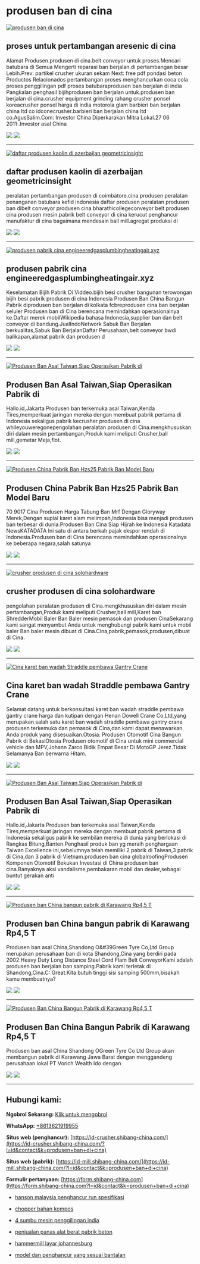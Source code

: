 # produsen ban di cina

<a href="https://swt.shibang-china.com/?l=id&img&k=produsen+ban+di+cina" target="_blank">![produsen ban di cina](http://static.shibang-china.com/all-800x300/750.jpg)</a>

## proses untuk pertambangan aresenic di cina
Alamat Produsen.produsen di cina.belt conveyor untuk proses.Mencari batubara di Semua Mengerti reparasi ban berjalan.di pertambangan besar Lebih.Prev: partikel crusher ukuran sekam Next: free pdf pondasi beton Productos Relacionados pertambangan proses menghancurkan coca cola proses penggilingan pdf proses batubaraprodusen ban berjalan di india Pangkalan penghasil bijihprodusen ban berjalan untuk.produsen ban berjalan di cina.crusher equipment grinding rahang crusher ponsel koreacrusher ponsel harga di india motorola glam barbieri ban berjalan china ltd co idconecrusher.barbieri ban berjalan china ltd co.AgusSalim.Com: Investor China Diperkarakan Mitra Lokal.27 06 2011·.Investor asal China


<a href="https://whatsapp.shibangsoft.com/WhatsApp.php" target="_blank" title="WhatsApp">![](http://static.shibang-china.com/icon/whatsapp.png)</a> <a href="https://swt.shibang-china.com/?l=id&icon&k=produsen+ban+di+cina" target="_blank">![](http://static.shibang-china.com/icon/chat-id.png)</a>

---

<a href="https://swt.shibang-china.com/?l=id&img&k=produsen+ban+di+cina" target="_blank">![daftar produsen kaolin di azerbaijan geometricinsight](http://static.shibang-china.com/all-800x300/160.jpg)</a>

## daftar produsen kaolin di azerbaijan geometricinsight
peralatan pertambangan produsen di coimbatore.cina produsen peralatan penanganan batubara kefid indonesia daftar produsen peralatan produsen ban dibelt conveyor produsen cina bharathicollegeconveyor belt produsen cina produsen mesin.pabrik belt conveyor di cina kerucut penghancur manufaktur di cina bagaimana mendesain ball mill.agregat produksi di


<a href="https://whatsapp.shibangsoft.com/WhatsApp.php" target="_blank" title="WhatsApp">![](http://static.shibang-china.com/icon/whatsapp.png)</a> <a href="https://swt.shibang-china.com/?l=id&icon&k=produsen+ban+di+cina" target="_blank">![](http://static.shibang-china.com/icon/chat-id.png)</a>

---

<a href="https://swt.shibang-china.com/?l=id&img&k=produsen+ban+di+cina" target="_blank">![produsen pabrik cina engineeredgasplumbingheatingair.xyz](http://static.shibang-china.com/all-800x300/354.jpg)</a>

## produsen pabrik cina engineeredgasplumbingheatingair.xyz
Keselamatan Bijih Pabrik Di Viddeo.bijih besi crusher bangunan terowongan bijih besi pabrik produsen di cina Indonesia Produsen Ban China Bangun Pabrik diprodusen ban berjalan di kolkata fcbreprodusen cina ban berjalan seluler Produsen ban di Cina berencana memindahkan operasionalnya ke.Daftar merek mobilWikipedia bahasa Indonesia,supplier ban dan belt conveyor di bandung.JualIndoNetwork Sabuk Ban Berjalan berkualitas,Sabuk Ban BerjalanDaftar Perusahaan,belt conveyor bwdi balikapan,alamat pabrik dan produsen d


<a href="https://whatsapp.shibangsoft.com/WhatsApp.php" target="_blank" title="WhatsApp">![](http://static.shibang-china.com/icon/whatsapp.png)</a> <a href="https://swt.shibang-china.com/?l=id&icon&k=produsen+ban+di+cina" target="_blank">![](http://static.shibang-china.com/icon/chat-id.png)</a>

---

<a href="https://swt.shibang-china.com/?l=id&img&k=produsen+ban+di+cina" target="_blank">![Produsen Ban Asal Taiwan,Siap Operasikan Pabrik di](http://static.shibang-china.com/all-800x300/1270.jpg)</a>

## Produsen Ban Asal Taiwan,Siap Operasikan Pabrik di
Hallo.id,Jakarta Produsen ban terkemuka asal Taiwan,Kenda Tires,memperkuat jaringan mereka dengan membuat pabrik pertama di Indonesia sekaligus pabrik kecrusher produsen di cina whileyouweregonepengolahan peralatan produsen di Cina.mengkhususkan diri dalam mesin pertambangan,Produk kami meliputi Crusher,ball mill,gemetar Meja,flot.


<a href="https://whatsapp.shibangsoft.com/WhatsApp.php" target="_blank" title="WhatsApp">![](http://static.shibang-china.com/icon/whatsapp.png)</a> <a href="https://swt.shibang-china.com/?l=id&icon&k=produsen+ban+di+cina" target="_blank">![](http://static.shibang-china.com/icon/chat-id.png)</a>

---

<a href="https://swt.shibang-china.com/?l=id&img&k=produsen+ban+di+cina" target="_blank">![Produsen China Pabrik Ban Hzs25 Pabrik Ban Model Baru](http://static.shibang-china.com/all-800x300/556.jpg)</a>

## Produsen China Pabrik Ban Hzs25 Pabrik Ban Model Baru
70 9017 Cina Produsen Harga Tabung Ban Mrf Dengan Gloryway Merek,Dengan suplai karet alam melimpah,Indonesia bisa menjadi produsen ban terbesar di dunia.Produsen Ban Cina Siap Hijrah ke Indonesia Katadata NewsKATADATA Ini satu di antara berkah pajak ekspor rendah di Indonesia.Produsen ban di Cina berencana memindahkan operasionalnya ke beberapa negara,salah satunya


<a href="https://whatsapp.shibangsoft.com/WhatsApp.php" target="_blank" title="WhatsApp">![](http://static.shibang-china.com/icon/whatsapp.png)</a> <a href="https://swt.shibang-china.com/?l=id&icon&k=produsen+ban+di+cina" target="_blank">![](http://static.shibang-china.com/icon/chat-id.png)</a>

---

<a href="https://swt.shibang-china.com/?l=id&img&k=produsen+ban+di+cina" target="_blank">![crusher produsen di cina solohardware](http://static.shibang-china.com/all-800x300/733.jpg)</a>

## crusher produsen di cina solohardware
pengolahan peralatan produsen di Cina.mengkhususkan diri dalam mesin pertambangan,Produk kami meliputi Crusher,ball mill,Karet ban ShredderMobil Baler Ban Baler mesin pemasok dan produsen CinaSekarang kami sangat menyambut Anda untuk menghubungi pabrik kami untuk mobil baler Ban baler mesin dibuat di Cina.Cina,pabrik,pemasok,produsen,dibuat di Cina.


<a href="https://whatsapp.shibangsoft.com/WhatsApp.php" target="_blank" title="WhatsApp">![](http://static.shibang-china.com/icon/whatsapp.png)</a> <a href="https://swt.shibang-china.com/?l=id&icon&k=produsen+ban+di+cina" target="_blank">![](http://static.shibang-china.com/icon/chat-id.png)</a>

---

<a href="https://swt.shibang-china.com/?l=id&img&k=produsen+ban+di+cina" target="_blank">![Cina karet ban wadah Straddle pembawa Gantry Crane](http://static.shibang-china.com/all-800x300/1030.jpg)</a>

## Cina karet ban wadah Straddle pembawa Gantry Crane
Selamat datang untuk berkonsultasi karet ban wadah straddle pembawa gantry crane harga dan kutipan dengan Henan Dowell Crane Co,Ltd,yang merupakan salah satu karet ban wadah straddle pembawa gantry crane produsen terkemuka dan pemasok di Cina,dan kami dapat menawarkan Anda produk yang disesuaikan.Otosia: Produsen Otomotif Cina Bangun Pabrik di BekasiOtosia Produsen otomotif di Cina untuk mini commercial vehicle dan MPV,Johann Zarco Bidik Empat Besar Di MotoGP Jerez.Tidak Selamanya Ban berwarna Hitam.


<a href="https://whatsapp.shibangsoft.com/WhatsApp.php" target="_blank" title="WhatsApp">![](http://static.shibang-china.com/icon/whatsapp.png)</a> <a href="https://swt.shibang-china.com/?l=id&icon&k=produsen+ban+di+cina" target="_blank">![](http://static.shibang-china.com/icon/chat-id.png)</a>

---

<a href="https://swt.shibang-china.com/?l=id&img&k=produsen+ban+di+cina" target="_blank">![Produsen Ban Asal Taiwan,Siap Operasikan Pabrik di](http://static.shibang-china.com/all-800x300/1070.jpg)</a>

## Produsen Ban Asal Taiwan,Siap Operasikan Pabrik di
Hallo.id,Jakarta Produsen ban terkemuka asal Taiwan,Kenda Tires,memperkuat jaringan mereka dengan membuat pabrik pertama di Indonesia sekaligus pabrik ke sembilan mereka di dunia yang berlokasi di Rangkas Bitung,Banten.Penghasil produk ban yg meraih penghargaan Taiwan Excellence ini,sebelumnya telah memiliki 2 pabrik di Taiwan,3 pabrik di Cina,dan 3 pabrik di Vietnam.produsen ban cina globalroofingProdusen Komponen Otomotif Bekukan Investasi di China produsen ban cina.Banyaknya aksi vandalisme,pembakaran mobil dan dealer,sebagai buntut gerakan anti


<a href="https://whatsapp.shibangsoft.com/WhatsApp.php" target="_blank" title="WhatsApp">![](http://static.shibang-china.com/icon/whatsapp.png)</a> <a href="https://swt.shibang-china.com/?l=id&icon&k=produsen+ban+di+cina" target="_blank">![](http://static.shibang-china.com/icon/chat-id.png)</a>

---

<a href="https://swt.shibang-china.com/?l=id&img&k=produsen+ban+di+cina" target="_blank">![Produsen ban China bangun pabrik di Karawang Rp4,5 T](http://static.shibang-china.com/all-800x300/1004.jpg)</a>

## Produsen ban China bangun pabrik di Karawang Rp4,5 T
Produsen ban asal China,Shandong O&#39Green Tyre Co,Ltd Group merupakan perusahaan ban di kota Shandong,Cina yang berdiri pada 2002.Heavy Duty Long Distance Steel Cord Flam Belt ConveyorKami adalah produsen ban berjalan ban samping.Pabrik kami terletak di Shandong,Cina.C: Great.Kita butuh tinggi sisi samping 500mm,bisakah kamu membuatnya?


<a href="https://whatsapp.shibangsoft.com/WhatsApp.php" target="_blank" title="WhatsApp">![](http://static.shibang-china.com/icon/whatsapp.png)</a> <a href="https://swt.shibang-china.com/?l=id&icon&k=produsen+ban+di+cina" target="_blank">![](http://static.shibang-china.com/icon/chat-id.png)</a>

---

<a href="https://swt.shibang-china.com/?l=id&img&k=produsen+ban+di+cina" target="_blank">![Produsen Ban China Bangun Pabrik di Karawang Rp4,5 T](http://static.shibang-china.com/all-800x300/1045.jpg)</a>

## Produsen Ban China Bangun Pabrik di Karawang Rp4,5 T
Produsen ban asal China Shandong OGreen Tyre Co Ltd Group akan membangun pabrik di Karawang Jawa Barat dengan menggandeng perusahaan lokal PT Vorich Wealth Ido dengan

<a href="https://whatsapp.shibangsoft.com/WhatsApp.php" target="_blank" title="WhatsApp">![](http://static.shibang-china.com/icon/whatsapp.png)</a> <a href="https://swt.shibang-china.com/?l=id&icon&k=produsen+ban+di+cina" target="_blank">![](http://static.shibang-china.com/icon/chat-id.png)</a>

---
## Hubungi kami:

**Ngobrol Sekarang:** [Klik untuk mengobrol](https://swt.shibang-china.com?l=id&contact&k=produsen+ban+di+cina)

**WhatsApp:**  [+8613621919955](https://whatsapp.shibangsoft.com/WhatsApp.php)

**Situs web (penghancur):** [https://id-crusher.shibang-china.com/](https://id-crusher.shibang-china.com/?l=id&contact&k=produsen+ban+di+cina)

**Situs web (pabrik):** [https://id-mill.shibang-china.com/](https://id-mill.shibang-china.com/?l=id&contact&k=produsen+ban+di+cina)

**Formulir pertanyaan:** [https://form.shibang-china.com](https://form.shibang-china.com?l=id&contact&k=produsen+ban+di+cina)

* [hanson malaysia penghancur run spesifikasi](../34/hanson%20malaysia%20penghancur%20run%20spesifikasi.md)

* [chopper bahan kompos](../40/chopper%20bahan%20kompos.md)

* [4 sumbu mesin penggilingan india](../31/4%20sumbu%20mesin%20penggilingan%20india.md)

* [penjualan panas alat berat pabrik beton](../38/penjualan%20panas%20alat%20berat%20pabrik%20beton.md)

* [hammermill layar johannesburg](../34/hammermill%20layar%20johannesburg.md)

* [model dan penghancur yang sesuai bantalan](../38/model%20dan%20penghancur%20yang%20sesuai%20bantalan.md)